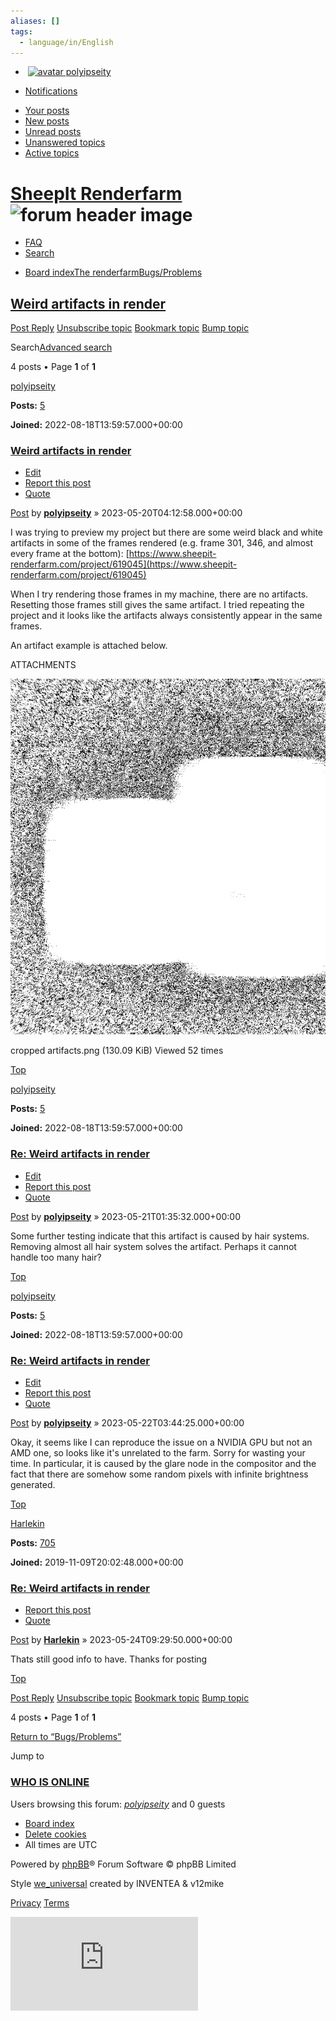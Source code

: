 ```yaml
---
aliases: []
tags:
  - language/in/English
---
```


- &nbsp;[![avatar](https://www.sheepit-renderfarm.com/forum/styles/we_universal/theme/images/no_avatar.gif)&nbsp;polyipseity](https://www.sheepit-renderfarm.com/forum/ucp.php)

<!-- list separator -->

- [Notifications](https://www.sheepit-renderfarm.com/forum/ucp.php?i=ucp_notifications)

<!-- list separator -->

- [Your posts](https://www.sheepit-renderfarm.com/forum/search.php?search_id=egosearch)
- [New posts](https://www.sheepit-renderfarm.com/forum/search.php?search_id=newposts)
- [Unread posts](https://www.sheepit-renderfarm.com/forum/search.php?search_id=unreadposts)
- [Unanswered topics](https://www.sheepit-renderfarm.com/forum/search.php?search_id=unanswered)
- [Active topics](https://www.sheepit-renderfarm.com/forum/search.php?search_id=active_topics)

# [SheepIt Renderfarm](<https://www.sheepit-renderfarm.com/forum/index.php> "Board index")![forum header image](https://www.sheepit-renderfarm.com/forum/styles/we_universal/theme/images/dashboard.jpg?assets_version=62)

- [FAQ](https://www.sheepit-renderfarm.com/forum/app.php/help/faq "Frequently Asked Questions")
- [Search](https://www.sheepit-renderfarm.com/forum/search.php)

<!-- list separator -->

- [Board index](https://www.sheepit-renderfarm.com/forum/index.php "Board index")[The renderfarm](https://www.sheepit-renderfarm.com/forum/viewforum.php?f=4 "The renderfarm")[Bugs/Problems](https://www.sheepit-renderfarm.com/forum/viewforum.php?f=10 "Bugs/Problems")

## [Weird artifacts in render](https://www.sheepit-renderfarm.com/forum/viewtopic.php?f=10&t=2460)

[Post Reply](https://www.sheepit-renderfarm.com/forum/posting.php?mode=reply&f=10&t=2460 "Post a reply")&nbsp;[Unsubscribe topic](https://www.sheepit-renderfarm.com/forum/viewtopic.php?uid=15112&f=10&t=2460&unwatch=topic&start=0&hash=214357e9 "S_WATCH_TOPIC_TITLE")&nbsp;[Bookmark topic](https://www.sheepit-renderfarm.com/forum/viewtopic.php?f=10&t=2460&bookmark=1&hash=214357e9 "L_BOOKMARK_TOPIC")&nbsp;[Bump topic](https://www.sheepit-renderfarm.com/forum/posting.php?mode=bump&f=10&t=2460&hash=214357e9 "L_BUMP_TOPIC")

Search[Advanced search](https://www.sheepit-renderfarm.com/forum/search.php "Advanced search")

4 posts • Page&nbsp;**1**&nbsp;of&nbsp;**1**

[polyipseity](https://www.sheepit-renderfarm.com/forum/memberlist.php?mode=viewprofile&u=15112)

**Posts:**&nbsp;[5](https://www.sheepit-renderfarm.com/forum/search.php?author_id=15112&sr=posts)

**Joined:**&nbsp;2022-08-18T13:59:57.000+00:00

### [Weird artifacts in render](https://www.sheepit-renderfarm.com/forum/viewtopic.php?t=2460#p9130)

- [Edit](https://www.sheepit-renderfarm.com/forum/posting.php?mode=edit&f=10&p=9130 "Edit post")
- [Report this post](https://www.sheepit-renderfarm.com/forum/app.php/post/9130/report "Report this post")
- [Quote](https://www.sheepit-renderfarm.com/forum/posting.php?mode=quote&f=10&p=9130 "Reply with quote")

[Post](https://www.sheepit-renderfarm.com/forum/viewtopic.php?p=9130#p9130 "Post")&nbsp;by&nbsp;**[polyipseity](https://www.sheepit-renderfarm.com/forum/memberlist.php?mode=viewprofile&u=15112)**&nbsp;»&nbsp;2023-05-20T04:12:58.000+00:00

I was trying to preview my project but there are some weird black and white artifacts in some of the frames rendered (e.g. frame 301, 346, and almost every frame at the bottom):&nbsp;[https://www.sheepit-renderfarm.com/project/619045](https://www.sheepit-renderfarm.com/project/619045)

When I try rendering those frames in my machine, there are no artifacts. Resetting those frames still gives the same artifact. I tried repeating the project and it looks like the artifacts always consistently appear in the same frames.

An artifact example is attached below.

ATTACHMENTS

![cropped artifacts.png](./579b459ea3d1962fbf9fecdc6317fd3f6ea78c2ad3235815a246a1d98e81e171.png)

cropped artifacts.png (130.09 KiB) Viewed 52 times

[Top](https://www.sheepit-renderfarm.com/forum/viewtopic.php?t=2460#top "Top")

[polyipseity](https://www.sheepit-renderfarm.com/forum/memberlist.php?mode=viewprofile&u=15112)

**Posts:**&nbsp;[5](https://www.sheepit-renderfarm.com/forum/search.php?author_id=15112&sr=posts)

**Joined:**&nbsp;2022-08-18T13:59:57.000+00:00

### [Re: Weird artifacts in render](https://www.sheepit-renderfarm.com/forum/viewtopic.php?t=2460#p9131)

- [Edit](https://www.sheepit-renderfarm.com/forum/posting.php?mode=edit&f=10&p=9131 "Edit post")
- [Report this post](https://www.sheepit-renderfarm.com/forum/app.php/post/9131/report "Report this post")
- [Quote](https://www.sheepit-renderfarm.com/forum/posting.php?mode=quote&f=10&p=9131 "Reply with quote")

[Post](https://www.sheepit-renderfarm.com/forum/viewtopic.php?p=9131#p9131 "Post")&nbsp;by&nbsp;**[polyipseity](https://www.sheepit-renderfarm.com/forum/memberlist.php?mode=viewprofile&u=15112)**&nbsp;»&nbsp;2023-05-21T01:35:32.000+00:00

Some further testing indicate that this artifact is caused by hair systems. Removing almost all hair system solves the artifact. Perhaps it cannot handle too many hair?

[Top](https://www.sheepit-renderfarm.com/forum/viewtopic.php?t=2460#top "Top")

[polyipseity](https://www.sheepit-renderfarm.com/forum/memberlist.php?mode=viewprofile&u=15112)

**Posts:**&nbsp;[5](https://www.sheepit-renderfarm.com/forum/search.php?author_id=15112&sr=posts)

**Joined:**&nbsp;2022-08-18T13:59:57.000+00:00

### [Re: Weird artifacts in render](https://www.sheepit-renderfarm.com/forum/viewtopic.php?t=2460#p9136)

- [Edit](https://www.sheepit-renderfarm.com/forum/posting.php?mode=edit&f=10&p=9136 "Edit post")
- [Report this post](https://www.sheepit-renderfarm.com/forum/app.php/post/9136/report "Report this post")
- [Quote](https://www.sheepit-renderfarm.com/forum/posting.php?mode=quote&f=10&p=9136 "Reply with quote")

[Post](https://www.sheepit-renderfarm.com/forum/viewtopic.php?p=9136#p9136 "Post")&nbsp;by&nbsp;**[polyipseity](https://www.sheepit-renderfarm.com/forum/memberlist.php?mode=viewprofile&u=15112)**&nbsp;»&nbsp;2023-05-22T03:44:25.000+00:00

Okay, it seems like I can reproduce the issue on a NVIDIA GPU but not an AMD one, so looks like it's unrelated to the farm. Sorry for wasting your time. In particular, it is caused by the glare node in the compositor and the fact that there are somehow some random pixels with infinite brightness generated.

[Top](https://www.sheepit-renderfarm.com/forum/viewtopic.php?t=2460#top "Top")

[Harlekin](https://www.sheepit-renderfarm.com/forum/memberlist.php?mode=viewprofile&u=2600)

**Posts:**&nbsp;[705](https://www.sheepit-renderfarm.com/forum/search.php?author_id=2600&sr=posts)

**Joined:**&nbsp;2019-11-09T20:02:48.000+00:00

### [Re: Weird artifacts in render](https://www.sheepit-renderfarm.com/forum/viewtopic.php?t=2460#p9144)

- [Report this post](https://www.sheepit-renderfarm.com/forum/app.php/post/9144/report "Report this post")
- [Quote](https://www.sheepit-renderfarm.com/forum/posting.php?mode=quote&f=10&p=9144 "Reply with quote")

[Post](https://www.sheepit-renderfarm.com/forum/viewtopic.php?p=9144#p9144 "Post")&nbsp;by&nbsp;**[Harlekin](https://www.sheepit-renderfarm.com/forum/memberlist.php?mode=viewprofile&u=2600)**&nbsp;»&nbsp;2023-05-24T09:29:50.000+00:00

Thats still good info to have. Thanks for posting

[Top](https://www.sheepit-renderfarm.com/forum/viewtopic.php?t=2460#top "Top")

[Post Reply](https://www.sheepit-renderfarm.com/forum/posting.php?mode=reply&f=10&t=2460 "Post a reply")&nbsp;[Unsubscribe topic](https://www.sheepit-renderfarm.com/forum/viewtopic.php?uid=15112&f=10&t=2460&unwatch=topic&start=0&hash=214357e9 "S_WATCH_TOPIC_TITLE")&nbsp;[Bookmark topic](https://www.sheepit-renderfarm.com/forum/viewtopic.php?f=10&t=2460&bookmark=1&hash=214357e9 "L_BOOKMARK_TOPIC")&nbsp;[Bump topic](https://www.sheepit-renderfarm.com/forum/posting.php?mode=bump&f=10&t=2460&hash=214357e9 "L_BUMP_TOPIC")

4 posts • Page&nbsp;**1**&nbsp;of&nbsp;**1**

[Return to “Bugs/Problems”](https://www.sheepit-renderfarm.com/forum/viewforum.php?f=10)

Jump to

### [WHO IS ONLINE](https://www.sheepit-renderfarm.com/forum/viewonline.php)

Users browsing this forum:&nbsp;[_polyipseity_](https://www.sheepit-renderfarm.com/forum/memberlist.php?mode=viewprofile&u=15112)&nbsp;and 0 guests

- [Board index](https://www.sheepit-renderfarm.com/forum/index.php "Board index")
- [Delete cookies](https://www.sheepit-renderfarm.com/forum/ucp.php?mode=delete_cookies)
- All times are&nbsp;UTC

Powered by&nbsp;[phpBB](https://www.phpbb.com/)® Forum Software © phpBB Limited

Style&nbsp;[we_universal](https://phpbb.com/customise/db/style/we_universal)&nbsp;created by INVENTEA & v12mike

[Privacy](https://www.sheepit-renderfarm.com/forum/ucp.php?mode=privacy "Privacy")&nbsp;[Terms](https://www.sheepit-renderfarm.com/forum/ucp.php?mode=terms "Terms")

![cron](https://www.sheepit-renderfarm.com/forum/cron.php?cron_type=cron.task.core.tidy_search)
